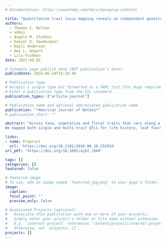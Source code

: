```yaml
---
# Documentation: https://wowchemy.com/docs/managing-content/

title: "Quantitative trait locus mapping reveals an independent genetic basis for joint divergence in leaf function, life‐history, and floral traits between scarlet monkeyflower (Mimulus cardinalis) populations"
authors: 
  - Thomas C. Nelson
  - admin
  - Angela M. Stathos
  - Daniel D. Vanderpool
  - Kayli Anderson
  - Amy L. Angert
  - Lila Fishman
date: 2021-05-01

# Schedule page publish date (NOT publication's date).
publishDate: 2024-06-10T14:10:48

# Publication type.
# Accepts a single type but formatted as a YAML list (for Hugo requirements).
# Enter a publication type from the CSL standard.
publication_types: ["article-journal"]

# Publication name and optional abbreviated publication name.
publication: "*American Journal of Botany*"
# publication_short: ""

abstract: "Across taxa, vegetative and floral traits that vary along a fast-slow life-history axis are often correlated with leaf functional traits arrayed along the leaf economics spectrum, suggesting a constrained set of adaptive trait combinations. Such broad-scale convergence may arise from genetic constraints imposed by pleiotropy (or tight linkage) within species, or from natural selection alone. Understanding the genetic basis of trait syndromes and their components is key to distinguishing these alternatives and predicting evolution in novel environments. We used a line-cross approach and quantitative trait locus (QTL) mapping to characterize the genetic basis of twenty leaf functional/physiological, life history, and floral traits in hybrids between annualized and perennial populations of scarlet monkeyflower (Mimulus cardinalis).
We mapped both single and multi-trait QTLs for life history, leaf function and reproductive traits, but found no evidence of genetic co-ordination across categories. A major QTL for three leaf functional traits (thickness, photosynthetic rate, and stomatal resistance) suggests that a simple shift in leaf anatomy may be key to adaptation to seasonally dry habitats. Our results suggest that the co-ordination of resource-acquisitive leaf physiological traits with a fast life-history and more selfing mating system results from environmental selection rather than functional or genetic constraint. Independent assortment of distinct trait modules, as well as a simple genetic basis to leaf physiological traits associated with drought escape, may facilitate adaptation to changing climates."

links:
- name: Preprint
  url: 'https://doi.org/10.1101/2020.08.16.252916'
url_pdf: 'https://doi.org/10.1002/ajb2.1660'

tags: []
categories: []
featured: false

# Featured image
# To use, add an image named `featured.jpg/png` to your page's folder. 
image:
  caption: 
  focal_point: ""
  preview_only: false

# Associated Projects (optional).
#   Associate this publication with one or more of your projects.
#   Simply enter your project's folder or file name without extension.
#   E.g. `internal-project` references `content/project/internal-project/index.md`.
#   Otherwise, set `projects: []`.
projects: []
---
```

